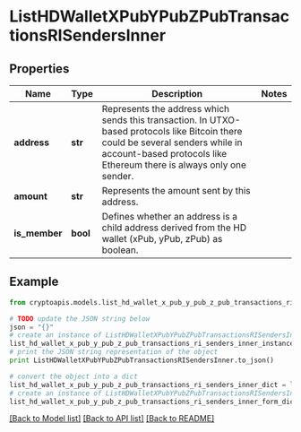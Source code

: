 # ListHDWalletXPubYPubZPubTransactionsRISendersInner


## Properties
Name | Type | Description | Notes
------------ | ------------- | ------------- | -------------
**address** | **str** | Represents the address which sends this transaction. In UTXO-based protocols like Bitcoin there could be several senders while in account-based protocols like Ethereum there is always only one sender. | 
**amount** | **str** | Represents the amount sent by this address. | 
**is_member** | **bool** | Defines whether an address is a child address derived from the HD wallet (xPub, yPub, zPub) as boolean. | 

## Example

```python
from cryptoapis.models.list_hd_wallet_x_pub_y_pub_z_pub_transactions_ri_senders_inner import ListHDWalletXPubYPubZPubTransactionsRISendersInner

# TODO update the JSON string below
json = "{}"
# create an instance of ListHDWalletXPubYPubZPubTransactionsRISendersInner from a JSON string
list_hd_wallet_x_pub_y_pub_z_pub_transactions_ri_senders_inner_instance = ListHDWalletXPubYPubZPubTransactionsRISendersInner.from_json(json)
# print the JSON string representation of the object
print ListHDWalletXPubYPubZPubTransactionsRISendersInner.to_json()

# convert the object into a dict
list_hd_wallet_x_pub_y_pub_z_pub_transactions_ri_senders_inner_dict = list_hd_wallet_x_pub_y_pub_z_pub_transactions_ri_senders_inner_instance.to_dict()
# create an instance of ListHDWalletXPubYPubZPubTransactionsRISendersInner from a dict
list_hd_wallet_x_pub_y_pub_z_pub_transactions_ri_senders_inner_form_dict = list_hd_wallet_x_pub_y_pub_z_pub_transactions_ri_senders_inner.from_dict(list_hd_wallet_x_pub_y_pub_z_pub_transactions_ri_senders_inner_dict)
```
[[Back to Model list]](../README.md#documentation-for-models) [[Back to API list]](../README.md#documentation-for-api-endpoints) [[Back to README]](../README.md)


